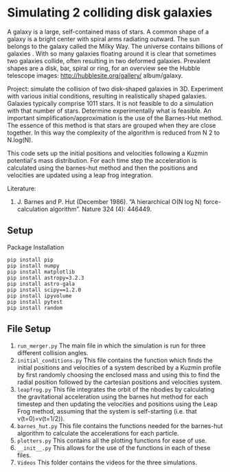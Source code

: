 # Simulating 2 colliding disk galaxies
A galaxy is a large, self-contained mass of stars. A common shape of a galaxy is a bright center with
spiral arms radiating outward. The sun belongs to the galaxy called the Milky Way. The universe
contains billions of galaxies . With so many galaxies floating around it is clear that sometimes two
galaxies collide, often resulting in two deformed galaxies. Prevalent shapes are a disk, bar, spiral or
ring, for an overview see the Hubble telescope images: http://hubblesite.org/gallery/
album/galaxy.

Project: simulate the collision of two disk-shaped galaxies in 3D. Experiment with various initial
conditions, resulting in realistically shaped galaxies. Galaxies typically comprise 1011 stars. It is
not feasible to do a simulation with that number of stars. Determine experimentally what is feasible.
An important simplification/approximation is the use of the Barnes-Hut method. The essence of this
method is that stars are grouped when they are close together. In this way the complexity of the
algorithm is reduced from N 2 to N.log(N).

This code sets up the initial positions and velocities following a Kuzmin potential's mass distribution. For each time step the acceleration is calculated using the barnes-hut method and then the positions and velocities are updated using a leap frog integration.

Literature:
1. J. Barnes and P. Hut (December 1986). ”A hierarchical O(N log N) force-calculation algorithm”. Nature 324 (4): 446449.

## Setup
Package Installation
```
pip install pip
pip install numpy
pip install matplotlib
pip install astropy=3.2.3
pip install astro-gala
pip install scipy==1.2.0
pip install ipyvolume
pip install pytest
pip install random
```

## File Setup
1. `run_merger.py`
The main file in which the simulation is run for three different collision angles.
2. `initial_conditions.py`
This file contains the function which finds the initial positions and velocities of a system described by a Kuzmin profile by first randomly choosing the enclosed mass and using this to find the radial position followed by the cartesian positions and velocities system.
3. `leapfrog.py`
This file integrates the orbit of the nbodies by calculating the gravitational acceleration using the barnes hut method for each timestep and then updating the velocities and positions using the Leap Frog method, assuming that the system is self-starting (i.e. that v(t=0)=v(t=1/2)).
4. `barnes_hut.py`
This file contains the functions needed for the barnes-hut algorithm to calculate the accelerations for each particle.
5. `plotters.py`
This contains all the plotting functions for ease of use.
6. `__init__.py`
This allows for the use of the functions in each of these files.
7. `Videos`
This folder contains the videos for the three simulations.